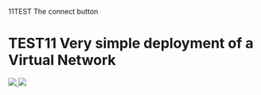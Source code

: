 11TEST The connect button

# TEST11 Very simple deployment of a Virtual Network

<a href="https://portal.azure.com/#create/Microsoft.Template/uri/https%3A%2F%2Fraw.githubusercontent.com%2Frobertlward%2Ftest%2Fmaster%2Fvnet.json" target="_blank">
    <img src="http://azuredeploy.net/deploybutton.png"/>
</a>

<a href="http://armviz.io/#/?load=https%3A%2F%2Fraw.githubusercontent.com%2Frobertlward%2Ftest%2Fmaster%2Fvnet.json" target="_blank">
    <img src="http://armviz.io/visualizebutton.png"/>
</a>
